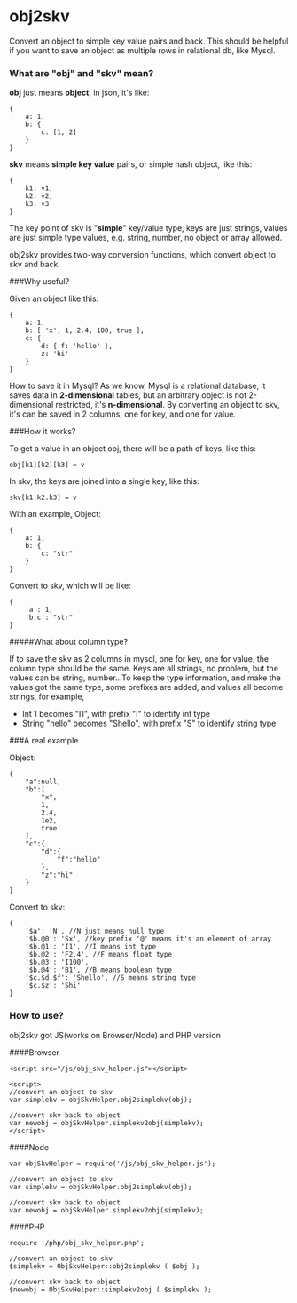 obj2skv
============

Convert an object to simple key value pairs and back. This should be helpful if you want to save an object as multiple rows in relational db, like Mysql.

### What are "obj" and "skv" mean?

**obj** just means **object**, in json, it's like:

	{ 	
		a: 1, 
		b: {
			c: [1, 2]
		}
	}

**skv** means **simple key value** pairs, or simple hash object, like this:

	{
		k1: v1,
		k2: v2,
		k3: v3
	}

The key point of skv is "**simple**" key/value type, keys are just strings, values are just simple type values, e.g. string, number, no object or array allowed.

obj2skv provides two-way conversion functions, which convert object to skv and back.

###Why useful?

Given an object like this:

	{
		a: 1,
		b: [ 'x', 1, 2.4, 100, true ],
		c: { 
			d: { f: 'hello' },
			z: 'hi' 
		} 
	}

How to save it in Mysql? As we know, Mysql is a relational database, it saves data in **2-dimensional** tables, but an arbitrary object is not 2-dimensional restricted, it's **n-dimensional**. By converting an object to skv, it's can be saved in 2 columns, one for key, and one for value.

###How it works?

To get a value in an object obj, there will be a path of keys, like this:

	obj[k1][k2][k3] = v 

In skv, the keys are joined into a single key, like this:

	skv[k1.k2.k3] = v

With an example, Object:

	{ 	
		a: 1, 
		b: {
			c: "str"
		}
	}

Convert to skv, which will be like: 

	{ 
		'a': 1, 
		'b.c': "str"
	}


#####What about column type?

If to save the skv as 2 columns in mysql, one for key, one for value, the column type should be the same. Keys are all strings, no problem, but the values can be string, number...To keep the type information, and make the values got the same type, some prefixes are added, and values all become strings, for example, 


- Int 1 becomes "I1", with prefix "I" to identify int type
- String "hello" becomes "Shello", with prefix "S" to identify string type


###A real example

Object: 

	{
	    "a":null,
	    "b":[
	        "x",
	        1,
	        2.4,
	        1e2,
	        true
	    ],
	    "c":{
	        "d":{
	            "f":"hello"
	        },
	        "z":"hi"
	    }
	}

Convert to skv:

	{ 
		'$a': 'N', //N just means null type
		'$b.@0': 'Sx', //key prefix '@' means it's an element of array
		'$b.@1': 'I1', //I means int type
		'$b.@2': 'F2.4', //F means float type
		'$b.@3': 'I100',
		'$b.@4': 'B1', //B means boolean type
		'$c.$d.$f': 'Shello', //S means string type
		'$c.$z': 'Shi'
	}

### How to use?

obj2skv got JS(works on Browser/Node) and PHP version

####Browser

	<script src="/js/obj_skv_helper.js"></script>

	<script>
	//convert an object to skv
	var simplekv = objSkvHelper.obj2simplekv(obj);

	//convert skv back to object
	var newobj = objSkvHelper.simplekv2obj(simplekv);
	</script>

####Node

	var objSkvHelper = require('/js/obj_skv_helper.js');
	
	//convert an object to skv
	var simplekv = objSkvHelper.obj2simplekv(obj);

	//convert skv back to object
	var newobj = objSkvHelper.simplekv2obj(simplekv);

####PHP

	require '/php/obj_skv_helper.php';

	//convert an object to skv
	$simplekv = ObjSkvHelper::obj2simplekv ( $obj );
	
	//convert skv back to object
	$newobj = ObjSkvHelper::simplekv2obj ( $simplekv );
